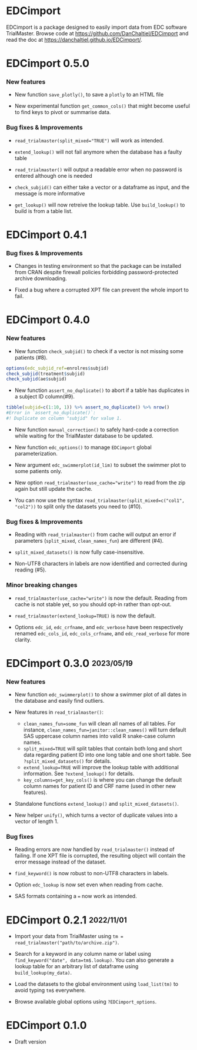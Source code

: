 
# EDCimport

EDCimport is a package designed to easily import data from EDC software TrialMaster. Browse code at <https://github.com/DanChaltiel/EDCimport> and read the doc at <https://danchaltiel.github.io/EDCimport/>.


# EDCimport 0.5.0

### New features

- New function `save_plotly()`, to save a `plotly` to an HTML file

- New experimental function `get_common_cols()` that might become useful to find keys to pivot or summarise data.

### Bug fixes & Improvements

- `read_trialmaster(split_mixed="TRUE")` will work as intended.

- `extend_lookup()` will not fail anymore when the database has a faulty table

- `read_trialmaster()` will output a readable error when no password is entered although one is needed

- `check_subjid()` can either take a vector or a dataframe as input, and the message is more informative

- `get_lookup()` will now retreive the lookup table. Use `build_lookup()` to build is from a table list.


# EDCimport 0.4.1

### Bug fixes & Improvements

- Changes in testing environment so that the package can be installed from CRAN despite firewall policies forbidding password-protected archive downloading.

- Fixed a bug where a corrupted XPT file can prevent the whole import to fail.


# EDCimport 0.4.0

### New features

- New function `check_subjid()` to check if a vector is not missing some patients (#8). 
```r
options(edc_subjid_ref=enrolres$subjid)
check_subjid(treatment$subjid)
check_subjid(ae$subjid)
```

- New function `assert_no_duplicate()` to abort if a table has duplicates in a subject ID column(#9). 
```r
tibble(subjid=c(1:10, 1)) %>% assert_no_duplicate() %>% nrow()
#Error in `assert_no_duplicate()`:
#! Duplicate on column "subjid" for value 1.
```

- New function `manual_correction()` to safely hard-code a correction while waiting for the TrialMaster database to be updated.

- New function `edc_options()` to manage `EDCimport` global parameterization.

- New argument `edc_swimmerplot(id_lim)` to subset the swimmer plot to some patients only.

- New option `read_trialmaster(use_cache="write")` to read from the zip again but still update the cache.

- You can now use the syntax `read_trialmaster(split_mixed=c("col1", "col2"))` to split only the datasets you need to (#10).

### Bug fixes & Improvements

- Reading with `read_trialmaster()` from cache will output an error if parameters (`split_mixed`, `clean_names_fun`) are different (#4).

- `split_mixed_datasets()` is now fully case-insensitive.  

- Non-UTF8 characters in labels are now identified and corrected during reading (#5).

### Minor breaking changes

- `read_trialmaster(use_cache="write")` is now the default. Reading from cache is not stable yet, so you should opt-in rather than opt-out.

- `read_trialmaster(extend_lookup=TRUE)` is now the default.

- Options `edc_id`, `edc_crfname`, and `edc_verbose` have been respectively renamed `edc_cols_id`, `edc_cols_crfname`, and `edc_read_verbose` for more clarity.


# EDCimport 0.3.0 <sub><sup>2023/05/19</sup></sub>

### New features

- New function `edc_swimmerplot()` to show a swimmer plot of all dates in the database and easily find outliers.

- New features in `read_trialmaster()`:
  - `clean_names_fun=some_fun` will clean all names of all tables. For instance, `clean_names_fun=janitor::clean_names()` will turn default SAS uppercase column names into valid R snake-case column names.
  - `split_mixed=TRUE` will split tables that contain both long and short data regarding patient ID into one long table and one short table. See `?split_mixed_datasets()` for details.
  - `extend_lookup=TRUE` will improve the lookup table with additional information. See `?extend_lookup()` for details.
  - `key_columns=get_key_cols()` is where you can change the default column names for patient ID and CRF name (used in other new features).
  
- Standalone functions `extend_lookup()` and `split_mixed_datasets()`.

- New helper `unify()`, which turns a vector of duplicate values into a vector of length 1.

### Bug fixes

- Reading errors are now handled by `read_trialmaster()` instead of failing. If one XPT file is corrupted, the resulting object will contain the error message instead of the dataset.

- `find_keyword()` is now robust to non-UTF8 characters in labels.

- Option `edc_lookup` is now set even when reading from cache.

- SAS formats containing a `=` now work as intended.


# EDCimport 0.2.1 <sub><sup>2022/11/01</sup></sub>

- Import your data from TrialMaster using `tm = read_trialmaster("path/to/archive.zip")`.

- Search for a keyword in any column name or label using `find_keyword("date", data=tm$.lookup)`. You can also generate a lookup table for an arbitrary list of dataframe using `build_lookup(my_data)`.

- Load the datasets to the global environment using `load_list(tm)` to avoid typing `tm$` everywhere.

- Browse available global options using `?EDCimport_options`.


# EDCimport 0.1.0

- Draft version
